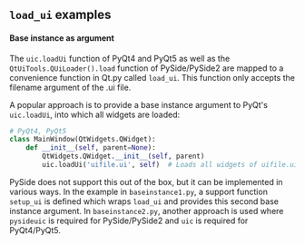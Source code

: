 ## `load_ui` examples

#### Base instance as argument

The `uic.loadUi` function of PyQt4 and PyQt5 as well as the `QtUiTools.QUiLoader().load` function of PySide/PySide2 are mapped to a convenience function in Qt.py called `load_ui`. This function only accepts the filename argument of the .ui file.

A popular approach is to provide a base instance argument to PyQt's `uic.loadUi`, into which all widgets are loaded:

```python
# PyQt4, PyQt5
class MainWindow(QtWidgets.QWidget):
    def __init__(self, parent=None):
        QtWidgets.QWidget.__init__(self, parent)
        uic.loadUi('uifile.ui', self)  # Loads all widgets of uifile.ui into self
```

PySide does not support this out of the box, but it can be implemented in various ways. In the example in `baseinstance1.py`, a support function `setup_ui` is defined which wraps `load_ui` and provides this second base instance argument. In `baseinstance2.py`, another approach is used where `pysideuic` is required for PySide/PySide2 and `uic` is required for PyQt4/PyQt5.
